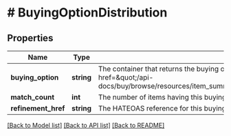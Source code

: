 # # BuyingOptionDistribution

## Properties

Name | Type | Description | Notes
------------ | ------------- | ------------- | -------------
**buying_option** | **string** | The container that returns the buying option type. This will be AUCTION or FIXED_PRICE or both. For details, see &lt;a href&#x3D;\&quot;/api-docs/buy/browse/resources/item_summary/methods/search#response.itemSummaries.buyingOptions\&quot;&gt;buyingOptions&lt;/a&gt;. | [optional]
**match_count** | **int** | The number of items having this buying option. | [optional]
**refinement_href** | **string** | The HATEOAS reference for this buying option. | [optional]

[[Back to Model list]](../../README.md#models) [[Back to API list]](../../README.md#endpoints) [[Back to README]](../../README.md)
